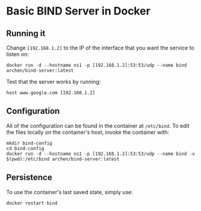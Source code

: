 # Basic BIND Server in Docker

## Running it

Change `[192.168.1.2]` to the IP of the interface that you want the service to listen on:

`docker run -d --hostname ns1 -p [192.168.1.2]:53:53/udp --name bind archen/bind-server:latest`

Test that the server works by running:

`host www.google.com [192.168.1.2]`

## Configuration

All of the configuration can be found in the container at `/etc/bind`. To edit the files locally on the container's host, invoke the container with:

```
mkdir bind-config
cd bind-config
docker run -d --hostname ns1 -p [192.168.1.2]:53:53/udp --name bind -v $(pwd):/etc/bind archen/bind-server:latest
```

## Persistence

To use the container's last saved state, simply use:

`docker restart bind`
